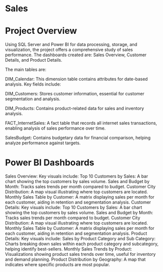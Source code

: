 # Sales

# Project Overview

Using SQL Server and Power BI for data processing, storage, and visualization, the project offers a comprehensive study of sales performance. The dashboards created are: Sales Overview, Customer Details, and Product Details.

The main tables are:

DIM_Calendar: This dimension table contains attributes for date-based analysis. Key fields include:

DIM_Customers: Stores customer information, essential for customer segmentation and analysis. 

DIM_Products: Contains product-related data for sales and inventory analysis.

FACT_InternetSales: A fact table that records all internet sales transactions, enabling analysis of sales performance over time. 

SalesBudget: Contains budgetary data for financial comparison, helping analyze performance against targets. 

# Power BI Dashboards
Sales Overview:
Key visuals include:
Top 10 Customers by Sales: A bar chart showing the top customers by sales volume.
Sales and Budget by Month: Tracks sales trends per month compared to budget.
Customer City Distribution: A map visual illustrating where top customers are located.
Monthly Sales Table by Customer: A matrix displaying sales per month for each customer, aiding in retention and segmentation analysis.
Customer Details:
Key visuals include:
Top 10 Customers by Sales: A bar chart showing the top customers by sales volume.
Sales and Budget by Month: Tracks sales trends per month compared to budget.
Customer City Distribution: A map visual illustrating where top customers are located.
Monthly Sales Table by Customer: A matrix displaying sales per month for each customer, aiding in retention and segmentation analysis.
Product Details:
Key visuals include:
Sales by Product Category and Sub Category: Charts breaking down sales within each product category and subcategory, helping identify best-sellers.
Monthly Sales Trends by Product: Visualizations showing product sales trends over time, useful for inventory and demand planning.
Product Distribution by Geography: A map that indicates where specific products are most popular.
